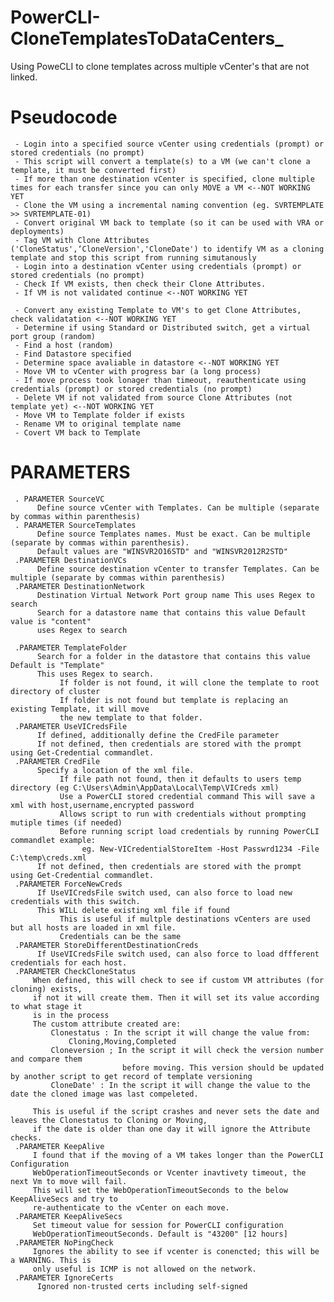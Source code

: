 # PowerCLI-CloneTemplatesToDataCenters_
Using PoweCLI to clone templates across multiple vCenter's that are not linked. 

# Pseudocode
     - Login into a specified source vCenter using credentials (prompt) or stored credentials (no prompt)
     - This script will convert a template(s) to a VM (we can't clone a template, it must be converted first)
     - If more than one destination vCenter is specified, clone multiple times for each transfer since you can only MOVE a VM <--NOT WORKING YET
     - Clone the VM using a incremental naming convention (eg. SVRTEMPLATE >> SVRTEMPLATE-01)
     - Convert original VM back to template (so it can be used with VRA or deployments)
     - Tag VM with Clone Attributes ('CloneStatus',‘CloneVersion','CloneDate') to identify VM as a cloning template and stop this script from running simutanously
     - Login into a destination vCenter using credentials (prompt) or stored credentials (no prompt)
     - Check If VM exists, then check their Clone Attributes.
     - If VM is not validated continue <--NOT WORKING YET
     
     - Convert any existing Template to VM's to get Clone Attributes, check validatation <--NOT WORKING YET
     - Determine if using Standard or Distributed switch, get a virtual port group (random)
     - Find a host (random)
     - Find Datastore specified
     - Determine space avaliable in datastore <--NOT WORKING YET
     - Move VM to vCenter with progress bar (a long process)
     - If move process took lonager than timeout, reauthenticate using credentials (prompt) or stored credentials (no prompt)
     - Delete VM if not validated from source Clone Attributes (not template yet) <--NOT WORKING YET
     - Move VM to Template folder if exists
     - Rename VM to original template name
     - Covert VM back to Template
     
     
# PARAMETERS
     . PARAMETER SourceVC
          Define source vCenter with Templates. Can be multiple (separate by commas within parenthesis)
     . PARAMETER SourceTemplates
          Define source Templates names. Must be exact. Can be multiple (separate by commas within parenthesis). 
          Default values are "WINSVR2O16STD" and "WINSVR2012R2STD"
     .PARAMETER DestinationVCs
          Define source destination vCenter to transfer Templates. Can be multiple (separate by commas within parenthesis)
     .PARAMETER DestinationNetwork
          Destination Virtual Network Port group name This uses Regex to search
          Search for a datastore name that contains this value Default value is "content" 
          uses Regex to search

     .PARAMETER TemplateFolder
          Search for a folder in the datastore that contains this value Default is "Template"
          This uses Regex to search.
               If folder is not found, it will clone the template to root directory of cluster
               If folder is not found but template is replacing an existing Template, it will move
               the new template to that folder.
     .PARAMETER UseVICredsFile
          If defined, additionally define the CredFile parameter
          If not defined, then credentials are stored with the prompt using Get-Credential commandlet.
     .PARAMETER CredFile
          Specify a location of the xml file.
               If file path not found, then it defaults to users temp directory (eg C:\Users\Admin\AppData\Local\Temp\VICreds xml)
               Use a PowerCLI stored credential command This will save a xml with host,username,encrypted password
               Allows script to run with credentials without prompting mutiple times (if needed)
               Before running script load credentials by running PowerCLI commandlet example:
                    eg. New-VICredentialStoreItem -Host Passwrd1234 -File C:\temp\creds.xml
          If not defined, then credentials are stored with the prompt using Get-Credential commandlet.
     .PARAMETER ForceNewCreds
          If UseVICredsFile switch used, can also force to load new credentials with this switch.
          This WILL delete existing xml file if found
               This is useful if multple destinations vCenters are used but all hosts are loaded in xml file.
               Credentials can be the same
     .PARAMETER StoreDifferentDestinationCreds
          If UseVICredsFile switch used, can also force to load dffferent credentials for each host.
     .PARAMETER CheckCloneStatus
         When defined, this will check to see if custom VM attributes (for cloning) exists,
         if not it will create them. Then it will set its value according to what stage it
         is in the process
         The custom attribute created are:
             Clonestatus : In the script it will change the value from:
                 Cloning,Moving,Completed
             Cloneversion ; In the script it will check the version number and compare them
                             before moving. This version should be updated by another script to get record of template versioning
             CloneDate' : In the script it will change the value to the date the cloned image was last compeleted.

         This is useful if the script crashes and never sets the date and leaves the Clonestatus to Cloning or Moving, 
         if the date is older than one day it will ignore the Attribute checks.
     .PARAMETER KeepAlive
         I found that if the moving of a VM takes longer than the PowerCLI Configuration
         WebOperationTimeoutSeconds or Vcenter inavtivety timeout, the next Vm to move will fail.
         This will set the WebOperationTimeoutSeconds to the below KeepAliveSecs and try to
         re-authenticate to the vCenter on each move.
     .PARAMETER KeepAliveSecs
         Set timeout value for session for PowerCLI configuration
         WebOperationTimeoutSeconds. Default is "43200" [12 hours]
     .PARAMETER NoPingCheck
         Ignores the ability to see if vcenter is conencted; this will be a WARNING. This is
         only useful is ICMP is not allowed on the network.
     .PARAMETER IgnoreCerts
          Ignored non-trusted certs including self-signed

